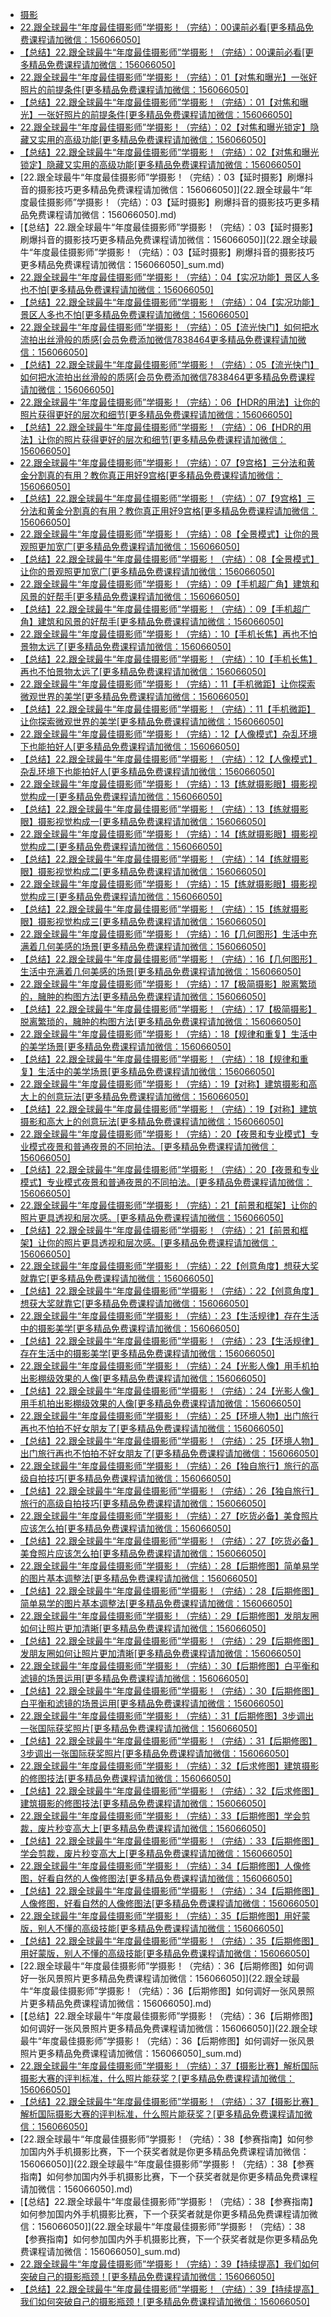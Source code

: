 +   [摄影](README.md)
+   [22.跟全球最牛“年度最佳摄影师”学摄影！（完结）：00课前必看[更多精品免费课程请加微信：156066050]](22.跟全球最牛“年度最佳摄影师”学摄影！（完结）：00课前必看[更多精品免费课程请加微信：156066050].md)
+   [【总结】22.跟全球最牛“年度最佳摄影师”学摄影！（完结）：00课前必看[更多精品免费课程请加微信：156066050]](22.跟全球最牛“年度最佳摄影师”学摄影！（完结）：00课前必看[更多精品免费课程请加微信：156066050]_sum.md)
+   [22.跟全球最牛“年度最佳摄影师”学摄影！（完结）：01【对焦和曝光】一张好照片的前提条件[更多精品免费课程请加微信：156066050]](22.跟全球最牛“年度最佳摄影师”学摄影！（完结）：01【对焦和曝光】一张好照片的前提条件[更多精品免费课程请加微信：156066050].md)
+   [【总结】22.跟全球最牛“年度最佳摄影师”学摄影！（完结）：01【对焦和曝光】一张好照片的前提条件[更多精品免费课程请加微信：156066050]](22.跟全球最牛“年度最佳摄影师”学摄影！（完结）：01【对焦和曝光】一张好照片的前提条件[更多精品免费课程请加微信：156066050]_sum.md)
+   [22.跟全球最牛“年度最佳摄影师”学摄影！（完结）：02【对焦和曝光锁定】隐藏又实用的高级功能[更多精品免费课程请加微信：156066050]](22.跟全球最牛“年度最佳摄影师”学摄影！（完结）：02【对焦和曝光锁定】隐藏又实用的高级功能[更多精品免费课程请加微信：156066050].md)
+   [【总结】22.跟全球最牛“年度最佳摄影师”学摄影！（完结）：02【对焦和曝光锁定】隐藏又实用的高级功能[更多精品免费课程请加微信：156066050]](22.跟全球最牛“年度最佳摄影师”学摄影！（完结）：02【对焦和曝光锁定】隐藏又实用的高级功能[更多精品免费课程请加微信：156066050]_sum.md)
+   [22.跟全球最牛“年度最佳摄影师”学摄影！（完结）：03【延时摄影】刷爆抖音的摄影技巧更多精品免费课程请加微信：156066050]](22.跟全球最牛“年度最佳摄影师”学摄影！（完结）：03【延时摄影】刷爆抖音的摄影技巧更多精品免费课程请加微信：156066050].md)
+   [【总结】22.跟全球最牛“年度最佳摄影师”学摄影！（完结）：03【延时摄影】刷爆抖音的摄影技巧更多精品免费课程请加微信：156066050]](22.跟全球最牛“年度最佳摄影师”学摄影！（完结）：03【延时摄影】刷爆抖音的摄影技巧更多精品免费课程请加微信：156066050]_sum.md)
+   [22.跟全球最牛“年度最佳摄影师”学摄影！（完结）：04【实况功能】景区人多也不怕[更多精品免费课程请加微信：156066050]](22.跟全球最牛“年度最佳摄影师”学摄影！（完结）：04【实况功能】景区人多也不怕[更多精品免费课程请加微信：156066050].md)
+   [【总结】22.跟全球最牛“年度最佳摄影师”学摄影！（完结）：04【实况功能】景区人多也不怕[更多精品免费课程请加微信：156066050]](22.跟全球最牛“年度最佳摄影师”学摄影！（完结）：04【实况功能】景区人多也不怕[更多精品免费课程请加微信：156066050]_sum.md)
+   [22.跟全球最牛“年度最佳摄影师”学摄影！（完结）：05【流光快门】如何把水流拍出丝滑般的质感[会员免费添加微信7838464更多精品免费课程请加微信：156066050]](22.跟全球最牛“年度最佳摄影师”学摄影！（完结）：05【流光快门】如何把水流拍出丝滑般的质感[会员免费添加微信7838464更多精品免费课程请加微信：156066050].md)
+   [【总结】22.跟全球最牛“年度最佳摄影师”学摄影！（完结）：05【流光快门】如何把水流拍出丝滑般的质感[会员免费添加微信7838464更多精品免费课程请加微信：156066050]](22.跟全球最牛“年度最佳摄影师”学摄影！（完结）：05【流光快门】如何把水流拍出丝滑般的质感[会员免费添加微信7838464更多精品免费课程请加微信：156066050]_sum.md)
+   [22.跟全球最牛“年度最佳摄影师”学摄影！（完结）：06【HDR的用法】让你的照片获得更好的层次和细节[更多精品免费课程请加微信：156066050]](22.跟全球最牛“年度最佳摄影师”学摄影！（完结）：06【HDR的用法】让你的照片获得更好的层次和细节[更多精品免费课程请加微信：156066050].md)
+   [【总结】22.跟全球最牛“年度最佳摄影师”学摄影！（完结）：06【HDR的用法】让你的照片获得更好的层次和细节[更多精品免费课程请加微信：156066050]](22.跟全球最牛“年度最佳摄影师”学摄影！（完结）：06【HDR的用法】让你的照片获得更好的层次和细节[更多精品免费课程请加微信：156066050]_sum.md)
+   [22.跟全球最牛“年度最佳摄影师”学摄影！（完结）：07【9宫格】三分法和黄金分割真的有用？教你真正用好9宫格[更多精品免费课程请加微信：156066050]](22.跟全球最牛“年度最佳摄影师”学摄影！（完结）：07【9宫格】三分法和黄金分割真的有用？教你真正用好9宫格[更多精品免费课程请加微信：156066050].md)
+   [【总结】22.跟全球最牛“年度最佳摄影师”学摄影！（完结）：07【9宫格】三分法和黄金分割真的有用？教你真正用好9宫格[更多精品免费课程请加微信：156066050]](22.跟全球最牛“年度最佳摄影师”学摄影！（完结）：07【9宫格】三分法和黄金分割真的有用？教你真正用好9宫格[更多精品免费课程请加微信：156066050]_sum.md)
+   [22.跟全球最牛“年度最佳摄影师”学摄影！（完结）：08【全景模式】让你的景观照更加宽广[更多精品免费课程请加微信：156066050]](22.跟全球最牛“年度最佳摄影师”学摄影！（完结）：08【全景模式】让你的景观照更加宽广[更多精品免费课程请加微信：156066050].md)
+   [【总结】22.跟全球最牛“年度最佳摄影师”学摄影！（完结）：08【全景模式】让你的景观照更加宽广[更多精品免费课程请加微信：156066050]](22.跟全球最牛“年度最佳摄影师”学摄影！（完结）：08【全景模式】让你的景观照更加宽广[更多精品免费课程请加微信：156066050]_sum.md)
+   [22.跟全球最牛“年度最佳摄影师”学摄影！（完结）：09【手机超广角】建筑和风景的好帮手[更多精品免费课程请加微信：156066050]](22.跟全球最牛“年度最佳摄影师”学摄影！（完结）：09【手机超广角】建筑和风景的好帮手[更多精品免费课程请加微信：156066050].md)
+   [【总结】22.跟全球最牛“年度最佳摄影师”学摄影！（完结）：09【手机超广角】建筑和风景的好帮手[更多精品免费课程请加微信：156066050]](22.跟全球最牛“年度最佳摄影师”学摄影！（完结）：09【手机超广角】建筑和风景的好帮手[更多精品免费课程请加微信：156066050]_sum.md)
+   [22.跟全球最牛“年度最佳摄影师”学摄影！（完结）：10【手机长焦】再也不怕景物太远了[更多精品免费课程请加微信：156066050]](22.跟全球最牛“年度最佳摄影师”学摄影！（完结）：10【手机长焦】再也不怕景物太远了[更多精品免费课程请加微信：156066050].md)
+   [【总结】22.跟全球最牛“年度最佳摄影师”学摄影！（完结）：10【手机长焦】再也不怕景物太远了[更多精品免费课程请加微信：156066050]](22.跟全球最牛“年度最佳摄影师”学摄影！（完结）：10【手机长焦】再也不怕景物太远了[更多精品免费课程请加微信：156066050]_sum.md)
+   [22.跟全球最牛“年度最佳摄影师”学摄影！（完结）：11【手机微距】让你探索微观世界的美学[更多精品免费课程请加微信：156066050]](22.跟全球最牛“年度最佳摄影师”学摄影！（完结）：11【手机微距】让你探索微观世界的美学[更多精品免费课程请加微信：156066050].md)
+   [【总结】22.跟全球最牛“年度最佳摄影师”学摄影！（完结）：11【手机微距】让你探索微观世界的美学[更多精品免费课程请加微信：156066050]](22.跟全球最牛“年度最佳摄影师”学摄影！（完结）：11【手机微距】让你探索微观世界的美学[更多精品免费课程请加微信：156066050]_sum.md)
+   [22.跟全球最牛“年度最佳摄影师”学摄影！（完结）：12【人像模式】杂乱环境下也能拍好人[更多精品免费课程请加微信：156066050]](22.跟全球最牛“年度最佳摄影师”学摄影！（完结）：12【人像模式】杂乱环境下也能拍好人[更多精品免费课程请加微信：156066050].md)
+   [【总结】22.跟全球最牛“年度最佳摄影师”学摄影！（完结）：12【人像模式】杂乱环境下也能拍好人[更多精品免费课程请加微信：156066050]](22.跟全球最牛“年度最佳摄影师”学摄影！（完结）：12【人像模式】杂乱环境下也能拍好人[更多精品免费课程请加微信：156066050]_sum.md)
+   [22.跟全球最牛“年度最佳摄影师”学摄影！（完结）：13【练就摄影眼】摄影视觉构成一[更多精品免费课程请加微信：156066050]](22.跟全球最牛“年度最佳摄影师”学摄影！（完结）：13【练就摄影眼】摄影视觉构成一[更多精品免费课程请加微信：156066050].md)
+   [【总结】22.跟全球最牛“年度最佳摄影师”学摄影！（完结）：13【练就摄影眼】摄影视觉构成一[更多精品免费课程请加微信：156066050]](22.跟全球最牛“年度最佳摄影师”学摄影！（完结）：13【练就摄影眼】摄影视觉构成一[更多精品免费课程请加微信：156066050]_sum.md)
+   [22.跟全球最牛“年度最佳摄影师”学摄影！（完结）：14【练就摄影眼】摄影视觉构成二[更多精品免费课程请加微信：156066050]](22.跟全球最牛“年度最佳摄影师”学摄影！（完结）：14【练就摄影眼】摄影视觉构成二[更多精品免费课程请加微信：156066050].md)
+   [【总结】22.跟全球最牛“年度最佳摄影师”学摄影！（完结）：14【练就摄影眼】摄影视觉构成二[更多精品免费课程请加微信：156066050]](22.跟全球最牛“年度最佳摄影师”学摄影！（完结）：14【练就摄影眼】摄影视觉构成二[更多精品免费课程请加微信：156066050]_sum.md)
+   [22.跟全球最牛“年度最佳摄影师”学摄影！（完结）：15【练就摄影眼】摄影视觉构成三[更多精品免费课程请加微信：156066050]](22.跟全球最牛“年度最佳摄影师”学摄影！（完结）：15【练就摄影眼】摄影视觉构成三[更多精品免费课程请加微信：156066050].md)
+   [【总结】22.跟全球最牛“年度最佳摄影师”学摄影！（完结）：15【练就摄影眼】摄影视觉构成三[更多精品免费课程请加微信：156066050]](22.跟全球最牛“年度最佳摄影师”学摄影！（完结）：15【练就摄影眼】摄影视觉构成三[更多精品免费课程请加微信：156066050]_sum.md)
+   [22.跟全球最牛“年度最佳摄影师”学摄影！（完结）：16【几何图形】生活中充满着几何美感的场景[更多精品免费课程请加微信：156066050]](22.跟全球最牛“年度最佳摄影师”学摄影！（完结）：16【几何图形】生活中充满着几何美感的场景[更多精品免费课程请加微信：156066050].md)
+   [【总结】22.跟全球最牛“年度最佳摄影师”学摄影！（完结）：16【几何图形】生活中充满着几何美感的场景[更多精品免费课程请加微信：156066050]](22.跟全球最牛“年度最佳摄影师”学摄影！（完结）：16【几何图形】生活中充满着几何美感的场景[更多精品免费课程请加微信：156066050]_sum.md)
+   [22.跟全球最牛“年度最佳摄影师”学摄影！（完结）：17【极简摄影】脱离繁琐的，臃肿的构图方法[更多精品免费课程请加微信：156066050]](22.跟全球最牛“年度最佳摄影师”学摄影！（完结）：17【极简摄影】脱离繁琐的，臃肿的构图方法[更多精品免费课程请加微信：156066050].md)
+   [【总结】22.跟全球最牛“年度最佳摄影师”学摄影！（完结）：17【极简摄影】脱离繁琐的，臃肿的构图方法[更多精品免费课程请加微信：156066050]](22.跟全球最牛“年度最佳摄影师”学摄影！（完结）：17【极简摄影】脱离繁琐的，臃肿的构图方法[更多精品免费课程请加微信：156066050]_sum.md)
+   [22.跟全球最牛“年度最佳摄影师”学摄影！（完结）：18【规律和重复】生活中的美学场景[更多精品免费课程请加微信：156066050]](22.跟全球最牛“年度最佳摄影师”学摄影！（完结）：18【规律和重复】生活中的美学场景[更多精品免费课程请加微信：156066050].md)
+   [【总结】22.跟全球最牛“年度最佳摄影师”学摄影！（完结）：18【规律和重复】生活中的美学场景[更多精品免费课程请加微信：156066050]](22.跟全球最牛“年度最佳摄影师”学摄影！（完结）：18【规律和重复】生活中的美学场景[更多精品免费课程请加微信：156066050]_sum.md)
+   [22.跟全球最牛“年度最佳摄影师”学摄影！（完结）：19【对称】建筑摄影和高大上的创意玩法[更多精品免费课程请加微信：156066050]](22.跟全球最牛“年度最佳摄影师”学摄影！（完结）：19【对称】建筑摄影和高大上的创意玩法[更多精品免费课程请加微信：156066050].md)
+   [【总结】22.跟全球最牛“年度最佳摄影师”学摄影！（完结）：19【对称】建筑摄影和高大上的创意玩法[更多精品免费课程请加微信：156066050]](22.跟全球最牛“年度最佳摄影师”学摄影！（完结）：19【对称】建筑摄影和高大上的创意玩法[更多精品免费课程请加微信：156066050]_sum.md)
+   [22.跟全球最牛“年度最佳摄影师”学摄影！（完结）：20【夜景和专业模式】专业模式夜景和普通夜景的不同拍法。[更多精品免费课程请加微信：156066050]](22.跟全球最牛“年度最佳摄影师”学摄影！（完结）：20【夜景和专业模式】专业模式夜景和普通夜景的不同拍法。[更多精品免费课程请加微信：156066050].md)
+   [【总结】22.跟全球最牛“年度最佳摄影师”学摄影！（完结）：20【夜景和专业模式】专业模式夜景和普通夜景的不同拍法。[更多精品免费课程请加微信：156066050]](22.跟全球最牛“年度最佳摄影师”学摄影！（完结）：20【夜景和专业模式】专业模式夜景和普通夜景的不同拍法。[更多精品免费课程请加微信：156066050]_sum.md)
+   [22.跟全球最牛“年度最佳摄影师”学摄影！（完结）：21【前景和框架】让你的照片更具透视和层次感。[更多精品免费课程请加微信：156066050]](22.跟全球最牛“年度最佳摄影师”学摄影！（完结）：21【前景和框架】让你的照片更具透视和层次感。[更多精品免费课程请加微信：156066050].md)
+   [【总结】22.跟全球最牛“年度最佳摄影师”学摄影！（完结）：21【前景和框架】让你的照片更具透视和层次感。[更多精品免费课程请加微信：156066050]](22.跟全球最牛“年度最佳摄影师”学摄影！（完结）：21【前景和框架】让你的照片更具透视和层次感。[更多精品免费课程请加微信：156066050]_sum.md)
+   [22.跟全球最牛“年度最佳摄影师”学摄影！（完结）：22【创意角度】想获大奖就靠它[更多精品免费课程请加微信：156066050]](22.跟全球最牛“年度最佳摄影师”学摄影！（完结）：22【创意角度】想获大奖就靠它[更多精品免费课程请加微信：156066050].md)
+   [【总结】22.跟全球最牛“年度最佳摄影师”学摄影！（完结）：22【创意角度】想获大奖就靠它[更多精品免费课程请加微信：156066050]](22.跟全球最牛“年度最佳摄影师”学摄影！（完结）：22【创意角度】想获大奖就靠它[更多精品免费课程请加微信：156066050]_sum.md)
+   [22.跟全球最牛“年度最佳摄影师”学摄影！（完结）：23【生活规律】存在生活中的摄影美学[更多精品免费课程请加微信：156066050]](22.跟全球最牛“年度最佳摄影师”学摄影！（完结）：23【生活规律】存在生活中的摄影美学[更多精品免费课程请加微信：156066050].md)
+   [【总结】22.跟全球最牛“年度最佳摄影师”学摄影！（完结）：23【生活规律】存在生活中的摄影美学[更多精品免费课程请加微信：156066050]](22.跟全球最牛“年度最佳摄影师”学摄影！（完结）：23【生活规律】存在生活中的摄影美学[更多精品免费课程请加微信：156066050]_sum.md)
+   [22.跟全球最牛“年度最佳摄影师”学摄影！（完结）：24【光影人像】用手机拍出影棚级效果的人像[更多精品免费课程请加微信：156066050]](22.跟全球最牛“年度最佳摄影师”学摄影！（完结）：24【光影人像】用手机拍出影棚级效果的人像[更多精品免费课程请加微信：156066050].md)
+   [【总结】22.跟全球最牛“年度最佳摄影师”学摄影！（完结）：24【光影人像】用手机拍出影棚级效果的人像[更多精品免费课程请加微信：156066050]](22.跟全球最牛“年度最佳摄影师”学摄影！（完结）：24【光影人像】用手机拍出影棚级效果的人像[更多精品免费课程请加微信：156066050]_sum.md)
+   [22.跟全球最牛“年度最佳摄影师”学摄影！（完结）：25【环境人物】出门旅行再也不怕拍不好女朋友了[更多精品免费课程请加微信：156066050]](22.跟全球最牛“年度最佳摄影师”学摄影！（完结）：25【环境人物】出门旅行再也不怕拍不好女朋友了[更多精品免费课程请加微信：156066050].md)
+   [【总结】22.跟全球最牛“年度最佳摄影师”学摄影！（完结）：25【环境人物】出门旅行再也不怕拍不好女朋友了[更多精品免费课程请加微信：156066050]](22.跟全球最牛“年度最佳摄影师”学摄影！（完结）：25【环境人物】出门旅行再也不怕拍不好女朋友了[更多精品免费课程请加微信：156066050]_sum.md)
+   [22.跟全球最牛“年度最佳摄影师”学摄影！（完结）：26【独自旅行】旅行的高级自拍技巧[更多精品免费课程请加微信：156066050]](22.跟全球最牛“年度最佳摄影师”学摄影！（完结）：26【独自旅行】旅行的高级自拍技巧[更多精品免费课程请加微信：156066050].md)
+   [【总结】22.跟全球最牛“年度最佳摄影师”学摄影！（完结）：26【独自旅行】旅行的高级自拍技巧[更多精品免费课程请加微信：156066050]](22.跟全球最牛“年度最佳摄影师”学摄影！（完结）：26【独自旅行】旅行的高级自拍技巧[更多精品免费课程请加微信：156066050]_sum.md)
+   [22.跟全球最牛“年度最佳摄影师”学摄影！（完结）：27【吃货必备】美食照片应该怎么拍[更多精品免费课程请加微信：156066050]](22.跟全球最牛“年度最佳摄影师”学摄影！（完结）：27【吃货必备】美食照片应该怎么拍[更多精品免费课程请加微信：156066050].md)
+   [【总结】22.跟全球最牛“年度最佳摄影师”学摄影！（完结）：27【吃货必备】美食照片应该怎么拍[更多精品免费课程请加微信：156066050]](22.跟全球最牛“年度最佳摄影师”学摄影！（完结）：27【吃货必备】美食照片应该怎么拍[更多精品免费课程请加微信：156066050]_sum.md)
+   [22.跟全球最牛“年度最佳摄影师”学摄影！（完结）：28【后期修图】简单易学的图片基本调整法[更多精品免费课程请加微信：156066050]](22.跟全球最牛“年度最佳摄影师”学摄影！（完结）：28【后期修图】简单易学的图片基本调整法[更多精品免费课程请加微信：156066050].md)
+   [【总结】22.跟全球最牛“年度最佳摄影师”学摄影！（完结）：28【后期修图】简单易学的图片基本调整法[更多精品免费课程请加微信：156066050]](22.跟全球最牛“年度最佳摄影师”学摄影！（完结）：28【后期修图】简单易学的图片基本调整法[更多精品免费课程请加微信：156066050]_sum.md)
+   [22.跟全球最牛“年度最佳摄影师”学摄影！（完结）：29【后期修图】发朋友圈如何让照片更加清晰[更多精品免费课程请加微信：156066050]](22.跟全球最牛“年度最佳摄影师”学摄影！（完结）：29【后期修图】发朋友圈如何让照片更加清晰[更多精品免费课程请加微信：156066050].md)
+   [【总结】22.跟全球最牛“年度最佳摄影师”学摄影！（完结）：29【后期修图】发朋友圈如何让照片更加清晰[更多精品免费课程请加微信：156066050]](22.跟全球最牛“年度最佳摄影师”学摄影！（完结）：29【后期修图】发朋友圈如何让照片更加清晰[更多精品免费课程请加微信：156066050]_sum.md)
+   [22.跟全球最牛“年度最佳摄影师”学摄影！（完结）：30【后期修图】白平衡和滤镜的场景运用[更多精品免费课程请加微信：156066050]](22.跟全球最牛“年度最佳摄影师”学摄影！（完结）：30【后期修图】白平衡和滤镜的场景运用[更多精品免费课程请加微信：156066050].md)
+   [【总结】22.跟全球最牛“年度最佳摄影师”学摄影！（完结）：30【后期修图】白平衡和滤镜的场景运用[更多精品免费课程请加微信：156066050]](22.跟全球最牛“年度最佳摄影师”学摄影！（完结）：30【后期修图】白平衡和滤镜的场景运用[更多精品免费课程请加微信：156066050]_sum.md)
+   [22.跟全球最牛“年度最佳摄影师”学摄影！（完结）：31【后期修图】3步调出一张国际获奖照片[更多精品免费课程请加微信：156066050]](22.跟全球最牛“年度最佳摄影师”学摄影！（完结）：31【后期修图】3步调出一张国际获奖照片[更多精品免费课程请加微信：156066050].md)
+   [【总结】22.跟全球最牛“年度最佳摄影师”学摄影！（完结）：31【后期修图】3步调出一张国际获奖照片[更多精品免费课程请加微信：156066050]](22.跟全球最牛“年度最佳摄影师”学摄影！（完结）：31【后期修图】3步调出一张国际获奖照片[更多精品免费课程请加微信：156066050]_sum.md)
+   [22.跟全球最牛“年度最佳摄影师”学摄影！（完结）：32【后求修图】建筑摄影的修图技法[更多精品免费课程请加微信：156066050]](22.跟全球最牛“年度最佳摄影师”学摄影！（完结）：32【后求修图】建筑摄影的修图技法[更多精品免费课程请加微信：156066050].md)
+   [【总结】22.跟全球最牛“年度最佳摄影师”学摄影！（完结）：32【后求修图】建筑摄影的修图技法[更多精品免费课程请加微信：156066050]](22.跟全球最牛“年度最佳摄影师”学摄影！（完结）：32【后求修图】建筑摄影的修图技法[更多精品免费课程请加微信：156066050]_sum.md)
+   [22.跟全球最牛“年度最佳摄影师”学摄影！（完结）：33【后期修图】学会剪裁，废片秒变高大上[更多精品免费课程请加微信：156066050]](22.跟全球最牛“年度最佳摄影师”学摄影！（完结）：33【后期修图】学会剪裁，废片秒变高大上[更多精品免费课程请加微信：156066050].md)
+   [【总结】22.跟全球最牛“年度最佳摄影师”学摄影！（完结）：33【后期修图】学会剪裁，废片秒变高大上[更多精品免费课程请加微信：156066050]](22.跟全球最牛“年度最佳摄影师”学摄影！（完结）：33【后期修图】学会剪裁，废片秒变高大上[更多精品免费课程请加微信：156066050]_sum.md)
+   [22.跟全球最牛“年度最佳摄影师”学摄影！（完结）：34【后期修图】人像修图，好看自然的人像修图法[更多精品免费课程请加微信：156066050]](22.跟全球最牛“年度最佳摄影师”学摄影！（完结）：34【后期修图】人像修图，好看自然的人像修图法[更多精品免费课程请加微信：156066050].md)
+   [【总结】22.跟全球最牛“年度最佳摄影师”学摄影！（完结）：34【后期修图】人像修图，好看自然的人像修图法[更多精品免费课程请加微信：156066050]](22.跟全球最牛“年度最佳摄影师”学摄影！（完结）：34【后期修图】人像修图，好看自然的人像修图法[更多精品免费课程请加微信：156066050]_sum.md)
+   [22.跟全球最牛“年度最佳摄影师”学摄影！（完结）：35【后期修图】用好蒙版，别人不懂的高级技能[更多精品免费课程请加微信：156066050]](22.跟全球最牛“年度最佳摄影师”学摄影！（完结）：35【后期修图】用好蒙版，别人不懂的高级技能[更多精品免费课程请加微信：156066050].md)
+   [【总结】22.跟全球最牛“年度最佳摄影师”学摄影！（完结）：35【后期修图】用好蒙版，别人不懂的高级技能[更多精品免费课程请加微信：156066050]](22.跟全球最牛“年度最佳摄影师”学摄影！（完结）：35【后期修图】用好蒙版，别人不懂的高级技能[更多精品免费课程请加微信：156066050]_sum.md)
+   [22.跟全球最牛“年度最佳摄影师”学摄影！（完结）：36【后期修图】如何调好一张风景照片更多精品免费课程请加微信：156066050]](22.跟全球最牛“年度最佳摄影师”学摄影！（完结）：36【后期修图】如何调好一张风景照片更多精品免费课程请加微信：156066050].md)
+   [【总结】22.跟全球最牛“年度最佳摄影师”学摄影！（完结）：36【后期修图】如何调好一张风景照片更多精品免费课程请加微信：156066050]](22.跟全球最牛“年度最佳摄影师”学摄影！（完结）：36【后期修图】如何调好一张风景照片更多精品免费课程请加微信：156066050]_sum.md)
+   [22.跟全球最牛“年度最佳摄影师”学摄影！（完结）：37【摄影比赛】解析国际摄影大赛的评判标准，什么照片能获奖？[更多精品免费课程请加微信：156066050]](22.跟全球最牛“年度最佳摄影师”学摄影！（完结）：37【摄影比赛】解析国际摄影大赛的评判标准，什么照片能获奖？[更多精品免费课程请加微信：156066050].md)
+   [【总结】22.跟全球最牛“年度最佳摄影师”学摄影！（完结）：37【摄影比赛】解析国际摄影大赛的评判标准，什么照片能获奖？[更多精品免费课程请加微信：156066050]](22.跟全球最牛“年度最佳摄影师”学摄影！（完结）：37【摄影比赛】解析国际摄影大赛的评判标准，什么照片能获奖？[更多精品免费课程请加微信：156066050]_sum.md)
+   [22.跟全球最牛“年度最佳摄影师”学摄影！（完结）：38【参赛指南】如何参加国内外手机摄影比赛，下一个获奖者就是你更多精品免费课程请加微信：156066050]](22.跟全球最牛“年度最佳摄影师”学摄影！（完结）：38【参赛指南】如何参加国内外手机摄影比赛，下一个获奖者就是你更多精品免费课程请加微信：156066050].md)
+   [【总结】22.跟全球最牛“年度最佳摄影师”学摄影！（完结）：38【参赛指南】如何参加国内外手机摄影比赛，下一个获奖者就是你更多精品免费课程请加微信：156066050]](22.跟全球最牛“年度最佳摄影师”学摄影！（完结）：38【参赛指南】如何参加国内外手机摄影比赛，下一个获奖者就是你更多精品免费课程请加微信：156066050]_sum.md)
+   [22.跟全球最牛“年度最佳摄影师”学摄影！（完结）：39【持续提高】我们如何突破自己的摄影瓶颈！[更多精品免费课程请加微信：156066050]](22.跟全球最牛“年度最佳摄影师”学摄影！（完结）：39【持续提高】我们如何突破自己的摄影瓶颈！[更多精品免费课程请加微信：156066050].md)
+   [【总结】22.跟全球最牛“年度最佳摄影师”学摄影！（完结）：39【持续提高】我们如何突破自己的摄影瓶颈！[更多精品免费课程请加微信：156066050]](22.跟全球最牛“年度最佳摄影师”学摄影！（完结）：39【持续提高】我们如何突破自己的摄影瓶颈！[更多精品免费课程请加微信：156066050]_sum.md)